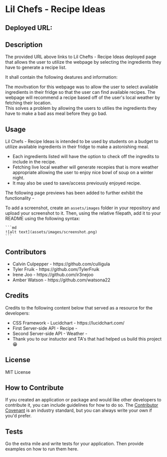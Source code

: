 # Lil Chefs - Recipe Ideas

## Deployed URL:

## Description

The provided URL above links to Lil Chefts - Recipe Ideas deployed page that allows the user to utilize the webpage by selecting the ingredients they have to generate a recipe list.

It shall contain the following deatures and information:

The movitvation for this webpage was to allow the user to select available ingredients in their fridge so that the user can find available recipes. The webpage will recommend a recipe based off of the user's local weather by fetching their location.  
This solves a problem by allowing the users to utilies the ingredients they have to make a bad ass meal before they go bad.

## Usage

Lil Chefs - Recipe Ideas is intended to be used by students on a budget to utilize available ingredients in their fridge to make a astonishing meal.

<ul>
<li>Each ingredients listed will have the option to check off the ingredits to include in the recipe.</li>
<li>Fetching live local weather will generate recepies that is more weather appropriate allowing the user to enjoy nice bowl of soup on a winter night.</li> 
<li>It may also be used to save/access previously enjoyed recipe.</li>
</ul>

The following page previews has been added to further exhibit the functionality -

To add a screenshot, create an `assets/images` folder in your repository and upload your screenshot to it. Then, using the relative filepath, add it to your README using the following syntax:

    ```md
    ![alt text](assets/images/screenshot.png)
    ```

## Contributors

<ul>
<li>Calvin Culpepper - https://github.com/culligula</li>
<li>Tyler Fruik - https://github.com/TylerFruik</li>
<li>Irene Joo - https://github.com/ir3nejoo</li>
<li>Amber Watson - https://github.com/watsona22</li>
</ul>

## Credits

Credits to the following content below that served as a resource for the developers:

<ul>
<li>CSS Framework - Lucidchart - https://lucidchart.com/</li>
<li>First Server-side API - Recipe -</li>
<li>Second Server-side API - Weather -</li>
<li>Thank you to our instuctor and TA's that had helped us build this project 😁</li>
</ul>

## License

MIT License

## How to Contribute

If you created an application or package and would like other developers to contribute it, you can include guidelines for how to do so. The [Contributor Covenant](https://www.contributor-covenant.org/) is an industry standard, but you can always write your own if you'd prefer.

## Tests

Go the extra mile and write tests for your application. Then provide examples on how to run them here.
